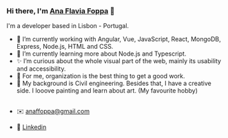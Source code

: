 

### Hi there, I'm [Ana Flavia Foppa](https://anaflaviafoppa.com/) 👋

I'm a developer based in Lisbon - Portugal.

- 🔭   I’m currently working with Angular, Vue, JavaScript, React, MongoDB, Express, Node.js, HTML and CSS.
- 🌱   I’m currently learning more about Node.js and Typescript.
- ✨  I’m curious about the whole visual part of the web, mainly its usability and accessibility.
- 🤔  For me, organization is the best thing to get a good work.
- 🎨   My background is Civil engineering. Besides that, I have a creative side. I looove painting and learn about art. (My favourite hobby)


##

  - ✉️ anaffoppa@gmail.com

  - 📣 [Linkedin](https://www.linkedin.com/in/ana-flavia-foppa-09427ba1/)


